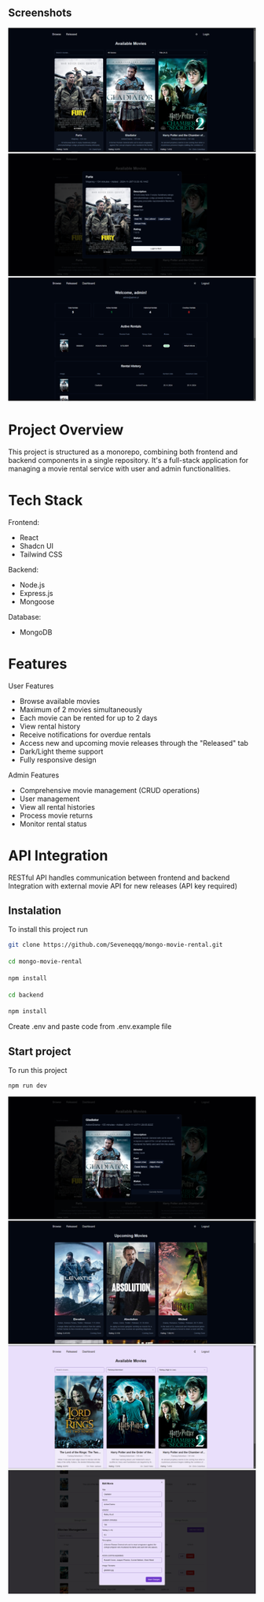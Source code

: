 
## Screenshots

![App Screenshot](/screenshots/1.png)
![App Screenshot](/screenshots/2.png)
![App Screenshot](/screenshots/5.png)

# Project Overview
This project is structured as a monorepo, combining both frontend and backend components in a single repository. It's a full-stack application for managing a movie rental service with user and admin functionalities.

# Tech Stack
Frontend:

 - React
 - Shadcn UI
 - Tailwind CSS

Backend:

 - Node.js
 - Express.js
 - Mongoose

Database:

 - MongoDB

# Features
User Features

 - Browse available movies
 - Maximum of 2 movies simultaneously
 - Each movie can be rented for up to 2 days
 - View rental history
 - Receive notifications for overdue rentals
 - Access new and upcoming movie releases through the "Released" tab
 - Dark/Light theme support
 - Fully responsive design

Admin Features

 - Comprehensive movie management (CRUD operations)
 - User management
 - View all rental histories
 - Process movie returns
 - Monitor rental status

# API Integration

RESTful API handles communication between frontend and backend
Integration with external movie API for new releases (API key required)



## Instalation

To install this project run

```bash
git clone https://github.com/Seveneqqq/mongo-movie-rental.git

cd mongo-movie-rental

npm install

cd backend

npm install
```

Create .env and paste code from .env.example file

## Start project

To run this project

```bash
npm run dev
```

![App Screenshot](/screenshots/3.png)
![App Screenshot](/screenshots/4.png)
![App Screenshot](/screenshots/7.png)
![App Screenshot](/screenshots/8.png)


